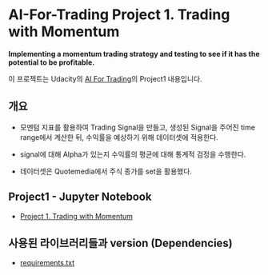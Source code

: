 # AI-For-Trading Project 1. Trading with Momentum

**Implementing a momentum trading strategy and testing to see if it has the potential to be profitable.**

이 프로젝트는 Udacity의 [AI For Trading](https://www.udacity.com/course/ai-for-trading--nd880)의 Project1 내용입니다.

## 개요
* 모멘텀 지표를 활용하여 Trading Signal을 만들고, 생성된 Signal을 주어진 time range에서 계산한 뒤, 수익률을 예상하기 위해 데이터셋에 적용한다.

* signal에 대해 Alpha가 있는지 수익률의 평균에 대해 통계적 검정을 수행한다.

* 데이터셋은 Quotemedia에서 주식 종가를 set을 활용했다.

## Project1 - Jupyter Notebook
* [Project 1. Trading with Momentum](https://nbviewer.jupyter.org/gist/Hwanyy/e822c9d2d22c8be64e24b9ca8a4b6e27)

## 사용된 라이브러리들과 version (Dependencies)
* [requirements.txt](https://github.com/Hwanyy/Ai-for-Trading-Project-1-Trading-with-Momentum/blob/main/requirements.txt)
